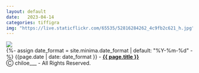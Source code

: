 ```yaml
---
layout: default
date:   2023-04-14
categories: tiffigra
img: "https://live.staticflickr.com/65535/52816284262_4c9fb2c621_h.jpg"
---
```


<picture>
    <source srcset="{{page.img}}" media="(min-width: 800px)">
    <img src="{{page.img}}" />
</picture>

<br>
{%- assign date_format = site.minima.date_format | default: "%Y-%m-%d" -%} 
<span class="post-meta">{{page.date | date: date_format }} - </span><a style="font-weight: 700;" href="https://www.instagram.com/chiloe____/">{{ page.title }}</a><br>
<span class="post-meta" onclick="window.location='https://www.instagram.com/chiloe____/'">Ⓒ chiloe___ - All Rights Reserved.</span>